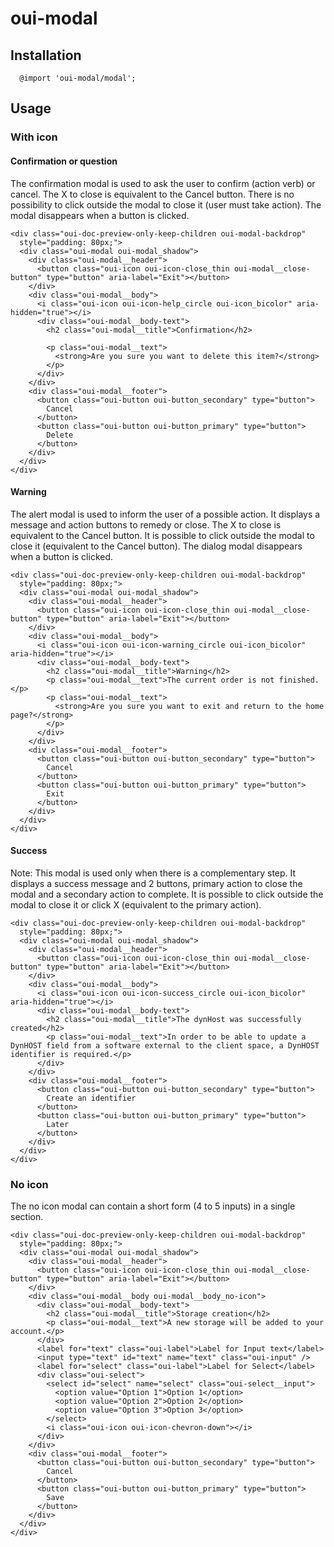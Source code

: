 # oui-modal

<component-status cx-design="partial" ux="rc"></component-status>

## Installation

```less
  @import 'oui-modal/modal';
```

## Usage

### With icon

#### Confirmation or question

The confirmation modal is used to ask the user to confirm (action verb) or cancel.
The X to close is equivalent to the Cancel button.
There is no possibility to click outside the modal to close it (user must take action).
The modal disappears when a button is clicked.

```html:preview
<div class="oui-doc-preview-only-keep-children oui-modal-backdrop"
  style="padding: 80px;">
  <div class="oui-modal oui-modal_shadow">
    <div class="oui-modal__header">
      <button class="oui-icon oui-icon-close_thin oui-modal__close-button" type="button" aria-label="Exit"></button>
    </div>
    <div class="oui-modal__body">
      <i class="oui-icon oui-icon-help_circle oui-icon_bicolor" aria-hidden="true"></i>
      <div class="oui-modal__body-text">
        <h2 class="oui-modal__title">Confirmation</h2>
        
        <p class="oui-modal__text">
          <strong>Are you sure you want to delete this item?</strong>
        </p>
      </div>
    </div>
    <div class="oui-modal__footer">
      <button class="oui-button oui-button_secondary" type="button">
        Cancel
      </button>
      <button class="oui-button oui-button_primary" type="button">
        Delete
      </button>
    </div>
  </div>
</div>
```

#### Warning

The alert modal is used to inform the user of a possible action.
It displays a message and action buttons to remedy or close.
The X to close is equivalent to the Cancel button.
It is possible to click outside the modal to close it (equivalent to the Cancel button).
The dialog modal disappears when a button is clicked.

```html:preview
<div class="oui-doc-preview-only-keep-children oui-modal-backdrop"
  style="padding: 80px;">
  <div class="oui-modal oui-modal_shadow">
    <div class="oui-modal__header">
      <button class="oui-icon oui-icon-close_thin oui-modal__close-button" type="button" aria-label="Exit"></button>
    </div>
    <div class="oui-modal__body">
      <i class="oui-icon oui-icon-warning_circle oui-icon_bicolor" aria-hidden="true"></i>
      <div class="oui-modal__body-text">
        <h2 class="oui-modal__title">Warning</h2>
        <p class="oui-modal__text">The current order is not finished.</p>
        <p class="oui-modal__text">
          <strong>Are you sure you want to exit and return to the home page?</strong>
        </p>
      </div>
    </div>
    <div class="oui-modal__footer">
      <button class="oui-button oui-button_secondary" type="button">
        Cancel
      </button>
      <button class="oui-button oui-button_primary" type="button">
        Exit
      </button>
    </div>
  </div>
</div>
```
#### Success

Note: This modal is used only when there is a complementary step.
It displays a success message and 2 buttons, primary action to close the modal and a secondary action to complete.
It is possible to click outside the modal to close it or click X (equivalent to the primary action).

```html:preview
<div class="oui-doc-preview-only-keep-children oui-modal-backdrop"
  style="padding: 80px;">
  <div class="oui-modal oui-modal_shadow">
    <div class="oui-modal__header">
      <button class="oui-icon oui-icon-close_thin oui-modal__close-button" type="button" aria-label="Exit"></button>
    </div>
    <div class="oui-modal__body">
      <i class="oui-icon oui-icon-success_circle oui-icon_bicolor" aria-hidden="true"></i>
      <div class="oui-modal__body-text">
        <h2 class="oui-modal__title">The dynHost was successfully created</h2>
        <p class="oui-modal__text">In order to be able to update a DynHOST field from a software external to the client space, a DynHOST identifier is required.</p>
      </div>
    </div>
    <div class="oui-modal__footer">
      <button class="oui-button oui-button_secondary" type="button">
        Create an identifier
      </button>
      <button class="oui-button oui-button_primary" type="button">
        Later
      </button>
    </div>
  </div>
</div>
```

### No icon
The no icon modal can contain a short form (4 to 5 inputs) in a single section.

```html:preview
<div class="oui-doc-preview-only-keep-children oui-modal-backdrop"
  style="padding: 80px;">
  <div class="oui-modal oui-modal_shadow">
    <div class="oui-modal__header">
      <button class="oui-icon oui-icon-close_thin oui-modal__close-button" type="button" aria-label="Exit"></button>
    </div>
    <div class="oui-modal__body oui-modal__body_no-icon">
      <div class="oui-modal__body-text">
        <h2 class="oui-modal__title">Storage creation</h2>
        <p class="oui-modal__text">A new storage will be added to your account.</p>
      </div>
      <label for="text" class="oui-label">Label for Input text</label>
      <input type="text" id="text" name="text" class="oui-input" />
      <label for="select" class="oui-label">Label for Select</label>
      <div class="oui-select">
        <select id="select" name="select" class="oui-select__input">
          <option value="Option 1">Option 1</option>
          <option value="Option 2">Option 2</option>
          <option value="Option 3">Option 3</option>
        </select>
        <i class="oui-icon oui-icon-chevron-down"></i>
      </div>
    </div>
    <div class="oui-modal__footer">
      <button class="oui-button oui-button_secondary" type="button">
        Cancel
      </button>
      <button class="oui-button oui-button_primary" type="button">
        Save
      </button>
    </div>
  </div>
</div>
```
